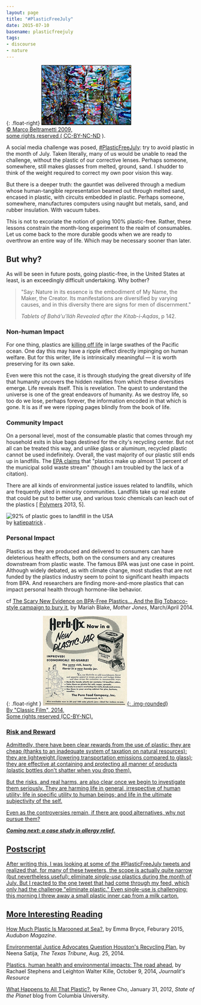 ```yaml
---
layout: page
title: "#PlasticFreeJuly"
date: 2015-07-10
basename: plasticfreejuly
tags:
- discourse
- nature
---
```


{: .float-right}
<a href="https://www.flickr.com/photos/mbeo52/3276997568/in/photolist-5Zztd5-9wBV4g-2crwN-4PdrRb-pGsnhV-9PjFwY-9aXpaS-mSDByV-7HAYLQ-m8aMEc-jAAwuC-8eu4XU-5LhE7L-83MGRE-grEcNh-nvipJh-7Ai73n-7j8mC-E1B66-8oCwRk-7GgSE2-7Hx3NP-35W7U1-4ZH2fp-7DgEjU-5fgY1N-794oZA-77ioG2-78ZB8n-54VSQQ-78Zpm2-q2PtYc-2PoQq-7v9miT-8QWen6-7jRtgt-ksNbHZ-wvqtH-2RN1dJ-7AKMsJ-nZKUs9-8kDCq6-78ZpS8-7mupFc-27TWfq-4wGTeG-8zbZgS-ow5ig-4TXrDX-6o63KT/">![walls of plastic ready for recycling](/images/plasticWalls.jpg)<br>
&copy; Marco Beltrametti 2009,<br>some rights reserved (
<a href="https://creativecommons.org/licenses/by-nc-nd/2.0/">CC-BY-NC-ND</a> ).

A social media challenge was posed, <a
href="https://twitter.com/search?q=%23PlasticFreeJuly&src=typd">#PlasticFreeJuly</a>:
try to avoid plastic in the month of July. Taken literally, many of us would be
unable to read the challenge, without the plastic of our corrective lenses.
Perhaps someone, somewhere, still makes glasses from melted, ground, sand. I
shudder to think of the weight required to correct my own poor vision this way.

But there is a deeper truth: the gauntlet was delivered through a medium whose
human-tangible representation beamed out through melted sand, encased in
plastic, with circuits embedded in plastic. Perhaps someone, somewhere,
manufactures computers using naught but metals, sand, and rubber insulation.
With vacuum tubes.

<!--more-->

This is not to excoriate the notion of going 100% plastic-free. Rather, these
lessons constrain the month-long experiment to the realm of consumables. Let us
come back to the more durable goods when we are ready to overthrow an entire way
of life. Which may be necessary sooner than later.

## But why?

As will be seen in future posts, going plastic-free, in the United States at least, is an exceedingly difficult undertaking. Why bother?

> "Say: Nature in its essence is the embodiment of My Name, the Maker, the Creator. Its manifestations are diversified by varying
> causes, and in this diversity there are signs for men of discernment."
>
> _Tablets of Bah&aacute;'u'll&aacute;h Revealed after the Kitab-i-Aqdas_, p 142.

### Non-human Impact

For one thing, plastics are <a
href="http://education.nationalgeographic.com/encyclopedia/great-pacific-garbage-patch">killing
off life</a> in large swathes of the Pacific ocean. One day this may have a
ripple effect directly impinging on human welfare. But for this writer, life is
intrinsically meaningful &mdash; it is worth preserving for its own sake.

Even were this not the case, it is through studying the great diversity of life
that humanity uncovers the hidden realities from which these diversities emerge.
Life reveals itself. This is revelation. The quest to understand the universe is
one of the great endeavors of humanity. As we destroy life, so too do we lose,
perhaps forever, the information encoded in that which is gone. It is as if we
were ripping pages blindly from the book of life.

### Community Impact

On a personal level, most of the consumable plastic that comes through my
household exits in blue bags destined for the city's recycling center. But not
all can be treated this way, and unlike glass or aluminum, recycled plastic
cannot be used indefinitely. Overall, the vast majority of our plastic still
ends up in landfills. The <a
href="http://www.epa.gov/osw/conserve/materials/plastics.htm">EPA claims</a>
that "plastics make up almost 13 percent of the municipal solid waste stream"
(though I am troubled by the lack of a citation).

There are all kinds of environmental justice issues related to landfills, which
are frequently sited in minority communities. Landfills take up real estate that
could be put to better use, and various toxic chemicals can leach out of the
plastics
[
<a href="http://marinedebris.info/sites/default/files/literature/Plastic%20Degradation%20and%20Its%20Environmental%20Implications%20with%20Special%20Reference%20to%20Poly%28ethylene%20terephthalate%29.pdf">Polymers</a> 2013, 5].

<div
class='visually_embed' style="margin: 0 auto 0 auto">
<img class='visually_embed_infographic' src='' alt='92% of plastic goes to landfill in the USA' />
<div class='visually_embed_cycle'>
<span>by</span>
<a target='_blank' href='http://www.greenpag.es?utm_source=visually_embed'>katiepatrick</a> .
<br/>
</div>
<script type='text/javascript' src='http://a.visual.ly/api/embed/61858?width=540' class='visually_embed_script' id='visually_embed_script_61858'></script>
</div>

### Personal Impact

Plastics as they are produced and delivered to consumers can have deleterious
health effects, both on the consumers and any creatures downstream from plastic
waste. The famous BPA was just one case in point. Although widely debated, as
with climate change, most studies that are not funded by the plastics industry
seem to point to significant health impacts from BPA. And researchers are
finding more-and-more plastics that can impact personal health through
hormone-like behavior.

cf <a
href="http://www.motherjones.com/environment/2014/03/tritan-certichem-eastman-bpa-free-plastic-safe">The
Scary New Evidence on BPA-Free Plastics&hellip; And the Big Tobacco-style
campaign to bury it</a>, by Mariah Blake, _Mother Jones_, March/April 2014.

{: .float-right }
<a href="https://www.flickr.com/photos/29069717@N02/13543488693/in/photolist-mCMVkK-7usXr9-4EjGoh-enYX3N-28jFN6-bpsiMq-bxdkUM-ce4kAy-tYnCPH-ceL4wu-ceL3jE-ceL48S-4s3WXA-ceL3M9-cNYPtq-5seVp-2SSnxo-ai7pAx-ceL4tu-ceL4r1-bXoyY6-5GNkq-bXoz5v-bXozeB-ceL4DG-ceL4jY-bnTfGY-5tiUQ2-ceL3fW-4w36hs-8vgBsP-9veAqQ-ceL4nG-bXoxMH-bXoz26-bXoz8g-7yLTk3-6v3Dwy-aCyE7N-p6456k-4EfrZr-k5f2sa-4cNVuq-bsFKcK-dzVBcB-7hZWNf-75Mwqs-nWAefT-6rjzZ2-7yH71a">![Old ad for bouillon cubes in plastic container](/images/plasticBouillon.jpg){: .img-rounded}<br>
By "Classic Film", 2014,<br>Some rights reserved (CC-BY-NC).

### Risk and Reward

Admittedly, there have been clear rewards from the use of plastic: they are cheap (thanks to an inadequate system of taxation
on natural resources); they are lightweight (lowering transportation emissions
compared to glass); they are effective at containing and protecting all manner
of products (plastic bottles don't shatter when you drop them).

But the risks, and real harms, are also clear once we begin to investigate them
seriously. They are harming life in general, irrespective of human utility; life
in specific utility to human beings; and life in the ultimate subjectivity of
the self.

Even as the controversies remain, if there are good alternatives, why not pursue them?

**_Coming next: a case study in allergy relief._**

## Postscript

After writing this, I was looking at some of the #PlasticFreeJuly tweets and
realized that, for many of these tweeters, the scope is actually quite narrow
(but nevertheless useful): eliminate _single-use_ plastics during the month of
July. But I reacted to the one tweet that had come through my feed, which only
had the challenge "eliminate plastic." Even single-use is challenging: this
morning I threw away a small plastic inner cap from a milk carton.

## More Interesting Reading

<a href="https://www.audubon.org/news/how-much-plastic-marooned-sea#9">How Much
Plastic Is Marooned at Sea?</a>, by Emma Bryce, Feburary 2015, _Audubon
Magazine_.

<a
href="http://www.texastribune.org/2014/08/25/environmental-justice-advocates-question-houstons-/">Environmental
Justice Advocates Question Houston's Recycling Plan</a>, by Neena Satija, _The
Texas Tribune_, Aug. 25, 2014.

<a href="
http://journalistsresource.org/studies/environment/pollution-environment/plastics-environmental-health-literature-review">Plastics, human health and environmental impacts: The road ahead</a>, by Rachael Stephens and Leighton Walter Kille, October 9, 2014,
_Journalit's Resource_

<a href="http://blogs.ei.columbia.edu/2012/01/31/what-happens-to-all-that-plastic/">What Happens to All That Plastic?</a>, by Renee Cho, January 31, 2012, _State of the Planet_ blog from Columbia University.
